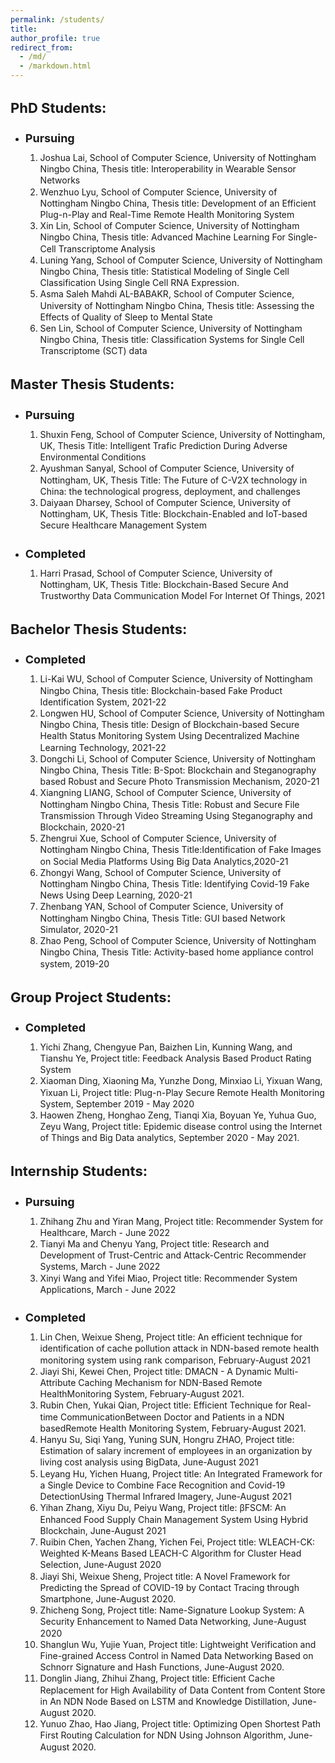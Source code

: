 ```yaml
---
permalink: /students/
title:
author_profile: true
redirect_from: 
  - /md/
  - /markdown.html
---
```


<h1 style="font-size:22px">PhD Students:</h1>
<ul>
  <li> <h1 style="font-size:18px">Pursuing</h1>
<ol style="line-height:80%">
  <li style="line-height:130%">Joshua Lai, School of Computer Science, University of Nottingham Ningbo China, Thesis title: Interoperability in Wearable Sensor Networks</li>
  <li style="line-height:130%">Wenzhuo Lyu, School of Computer Science, University of Nottingham Ningbo China, Thesis title: Development of an Efficient Plug-n-Play and Real-Time Remote Health Monitoring System</li>
  <li style="line-height:130%">Xin Lin, School of Computer Science, University of Nottingham Ningbo China, Thesis title: Advanced Machine Learning For Single-Cell Transcriptome Analysis</li>
  <li style="line-height:130%">Luning Yang, School of Computer Science, University of Nottingham Ningbo China, Thesis title: Statistical Modeling of Single Cell Classification Using Single Cell RNA Expression.</li>
  <li style="line-height:130%">Asma Saleh Mahdi AL-BABAKR, School of Computer Science, University of Nottingham Ningbo China, Thesis title: Assessing the Effects of Quality of Sleep to Mental State</li>
  <li style="line-height:130%">Sen Lin, School of Computer Science, University of Nottingham Ningbo China, Thesis title: Classification Systems for Single Cell Transcriptome (SCT) data</li>
</ol>
  </li>
  </ul>
  
<h1 style="font-size:22px">Master Thesis Students:</h1>
<ul>
  <li><h1 style="font-size:18px">Pursuing</h1>
<ol style="line-height:80%">
  <li style="line-height:130%">Shuxin Feng, School of Computer Science, University of Nottingham, UK, Thesis Title: Intelligent Trafic Prediction During Adverse Environmental Conditions</li>
  <li style="line-height:130%">Ayushman Sanyal, School of Computer Science, University of Nottingham, UK, Thesis Title: The Future of C-V2X technology in China: the technological progress, deployment, and challenges</li>
  <li style="line-height:130%">Daiyaan Dharsey, School of Computer Science, University of Nottingham, UK, Thesis Title: Blockchain-Enabled and IoT-based Secure Healthcare Management System</li>
  </ol>
   </li>
  <li><h1 style="font-size:18px">Completed</h1>
<ol style="line-height:80%">
  <li style="line-height:130%">Harri Prasad, School of Computer Science, University of Nottingham, UK, Thesis Title: Blockchain-Based Secure And Trustworthy Data Communication Model For Internet Of Things, 2021</li>
  </ol>
   </li>
  </ul> 
  
<h1 style="font-size:22px">Bachelor Thesis Students:</h1>
<ul>
  <li><h1 style="font-size:18px">Completed</h1>
<ol style="line-height:80%">
  <li style="line-height:130%">Li-Kai WU, School of Computer Science, University of Nottingham Ningbo China, Thesis title: Blockchain-based Fake Product Identification System, 2021-22</li>
  <li style="line-height:130%">Longwen HU, School of Computer Science, University of Nottingham Ningbo China, Thesis title: Design of Blockchain-based Secure Health Status Monitoring System Using Decentralized Machine Learning Technology, 2021-22</li>
  <li style="line-height:130%">Dongchi Li, School of Computer Science, University of Nottingham Ningbo China, Thesis Title: B-Spot: Blockchain and Steganography based Robust and Secure Photo Transmission Mechanism, 2020-21</li>
  <li style="line-height:130%">Xiangning LIANG, School of Computer Science, University of Nottingham Ningbo China, Thesis Title: Robust and Secure File Transmission Through Video Streaming Using Steganography and Blockchain, 2020-21</li>
  <li style="line-height:130%">Zhengrui Xue, School of Computer Science, University of Nottingham Ningbo China, Thesis Title:Identification of Fake Images on Social Media Platforms Using Big Data Analytics,2020-21</li>
  <li style="line-height:130%">Zhongyi Wang, School of Computer Science, University of Nottingham Ningbo China, Thesis Title: Identifying Covid-19 Fake News Using Deep Learning, 2020-21</li>
  <li style="line-height:130%">Zhenbang YAN, School of Computer Science, University of Nottingham Ningbo China, Thesis Title: GUI based Network Simulator, 2020-21</li>
  <li style="line-height:130%">Zhao Peng, School of Computer Science, University of Nottingham Ningbo China, Thesis Title: Activity-based home appliance control system, 2019-20</li>
  </ol>
  </li>
  </ul> 
  
  <h1 style="font-size:22px">Group Project Students:</h1>
<ul>
  <li><h1 style="font-size:18px">Completed</h1>
<ol style="line-height:80%">
  <li style="line-height:130%">Yichi Zhang, Chengyue Pan, Baizhen Lin, Kunning Wang, and Tianshu Ye, Project title: Feedback Analysis Based Product Rating System</li>
  <li style="line-height:130%">Xiaoman Ding, Xiaoning Ma, Yunzhe Dong, Minxiao Li, Yixuan Wang, Yixuan Li, Project title: Plug-n-Play Secure Remote Health Monitoring System, September 2019 - May 2020</li>
  <li style="line-height:130%">Haowen Zheng, Honghao Zeng, Tianqi Xia, Boyuan Ye, Yuhua Guo, Zeyu Wang, Project title: Epidemic disease control using the Internet of Things and Big Data analytics, September 2020 - May 2021.</li>
  </ol>
  </li>
  </ul> 
  
   <h1 style="font-size:22px">Internship Students:</h1>
<ul>
  <li><h1 style="font-size:18px">Pursuing</h1>
<ol style="line-height:80%">
  <li style="line-height:130%">Zhihang Zhu and Yiran Mang, Project title: Recommender System for Healthcare, March - June 2022</li>
  <li style="line-height:130%">Tianyi Ma and Chenyu Yang, Project title: Research and Development of Trust-Centric and Attack-Centric Recommender Systems, March - June 2022</li>
  <li style="line-height:130%">Xinyi Wang and Yifei Miao, Project title: Recommender System Applications, March - June 2022</li>
  </ol>
  </li>
  <li><h1 style="font-size:18px">Completed</h1>
<ol style="line-height:80%">
  <li style="line-height:130%">Lin Chen, Weixue Sheng, Project title: An efficient technique for identification of cache pollution attack in NDN-based remote health monitoring system using rank comparison, February-August 2021</li>
  <li style="line-height:130%">Jiayi Shi, Kewei Chen, Project title: DMACN - A Dynamic Multi-Attribute Caching Mechanism for NDN-Based Remote HealthMonitoring System, February-August 2021.</li>
  <li style="line-height:130%">Rubin Chen, Yukai Qian, Project title: Efficient Technique for Real-time CommunicationBetween Doctor and Patients in a NDN basedRemote Health Monitoring System, February-August 2021.</li>
   <li style="line-height:130%">Hanyu Su, Siqi Yang, Yuning SUN, Hongru ZHAO, Project title: Estimation of salary increment of employees in an organization by living cost analysis using BigData, June-August 2021</li>
  <li style="line-height:130%">Leyang Hu, Yichen Huang, Project title: An Integrated Framework for a Single Device to Combine Face Recognition and Covid-19 DetectionUsing Thermal Infrared Imagery, June-August 2021</li>
  <li style="line-height:130%">Yihan Zhang, Xiyu Du, Peiyu Wang, Project title: βFSCM: An Enhanced Food Supply Chain Management System Using Hybrid Blockchain, June-August 2021</li>
  <li style="line-height:130%">Ruibin Chen, Yachen Zhang, Yichen Fei, Project title: WLEACH-CK: Weighted K-Means Based LEACH-C Algorithm for Cluster Head Selection, June-August 2020</li>
  <li style="line-height:130%">Jiayi Shi, Weixue Sheng, Project title: A Novel Framework for Predicting the Spread of COVID-19 by Contact Tracing through Smartphone, June-August 2020.</li>
  <li style="line-height:130%">Zhicheng Song, Project title: Name-Signature Lookup System: A Security Enhancement to Named Data Networking, June-August 2020</li>
  <li style="line-height:130%">Shanglun Wu, Yujie Yuan, Project title: Lightweight Verification and Fine-grained Access Control in Named Data Networking Based on Schnorr Signature and Hash Functions, June-August 2020.</li>
  <li style="line-height:130%">Donglin Jiang, Zhihui Zhang, Project title: Efficient Cache Replacement for High Availability of Data Content from Content Store in An NDN Node Based on LSTM and Knowledge Distillation, June-August 2020.</li>
  <li style="line-height:130%">Yunuo Zhao, Hao Jiang, Project title: Optimizing Open Shortest Path First Routing Calculation for NDN Using Johnson Algorithm, June-August 2020.</li>
  </ol>
  </li>
  </ul> 
